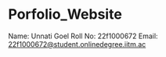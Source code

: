 # Porfolio_Website

Name: Unnati Goel
Roll No: 22f1000672
Email: 22f1000672@student.onlinedegree.iitm.ac

